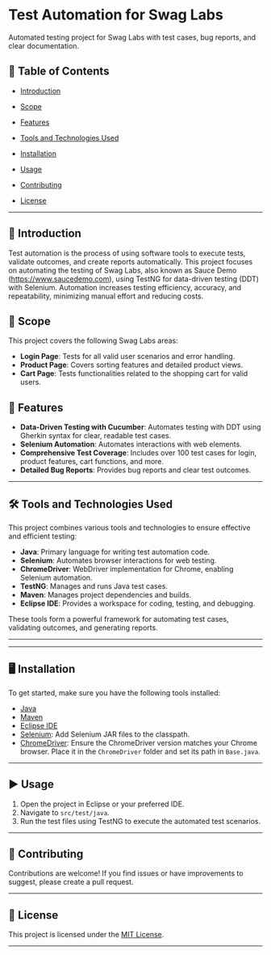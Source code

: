 # Test Automation for Swag Labs

Automated testing project for Swag Labs with test cases, bug reports, and clear documentation.

## 🚀 Table of Contents

- [Introduction](#introduction)
- [Scope](#scope)
- [Features](#features)
- [Tools and Technologies Used](#tools-and-technologies-used)

- [Installation](#installation)
- [Usage](#usage)
- [Contributing](#contributing)
- [License](#license)

---

## 📖 Introduction

Test automation is the process of using software tools to execute tests, validate outcomes, and create reports automatically. This project focuses on automating the testing of Swag Labs, also known as Sauce Demo (https://www.saucedemo.com), using TestNG for data-driven testing (DDT) with Selenium. Automation increases testing efficiency, accuracy, and repeatability, minimizing manual effort and reducing costs.

## 📌 Scope

This project covers the following Swag Labs areas:

- **Login Page**: Tests for all valid user scenarios and error handling.
- **Product Page**: Covers sorting features and detailed product views.
- **Cart Page**: Tests functionalities related to the shopping cart for valid users.

## 🌟 Features

- **Data-Driven Testing with Cucumber**: Automates testing with DDT using Gherkin syntax for clear, readable test cases.
- **Selenium Automation**: Automates interactions with web elements.
- **Comprehensive Test Coverage**: Includes over 100 test cases for login, product features, cart functions, and more.
- **Detailed Bug Reports**: Provides bug reports and clear test outcomes.

---

## 🛠 Tools and Technologies Used

This project combines various tools and technologies to ensure effective and efficient testing:

- **Java**: Primary language for writing test automation code.
- **Selenium**: Automates browser interactions for web testing.
- **ChromeDriver**: WebDriver implementation for Chrome, enabling Selenium automation.
- **TestNG**: Manages and runs Java test cases.
- **Maven**: Manages project dependencies and builds.
- **Eclipse IDE**: Provides a workspace for coding, testing, and debugging.

These tools form a powerful framework for automating test cases, validating outcomes, and generating reports.

---



---

## 🖥 Installation

To get started, make sure you have the following tools installed:

- [Java](https://www.java.com/en/download/)
- [Maven](https://maven.apache.org/install.html)
- [Eclipse IDE](https://www.eclipse.org/downloads/)
- [Selenium](https://www.selenium.dev/downloads/): Add Selenium JAR files to the classpath.
- [ChromeDriver](https://chromedriver.chromium.org): Ensure the ChromeDriver version matches your Chrome browser. Place it in the `ChromeDriver` folder and set its path in `Base.java`.

---

## ▶️ Usage

1. Open the project in Eclipse or your preferred IDE.
2. Navigate to `src/test/java`.
3. Run the test files using TestNG to execute the automated test scenarios.

---

## 🤝 Contributing

Contributions are welcome! If you find issues or have improvements to suggest, please create a pull request.

---

## 📜 License

This project is licensed under the [MIT License](LICENSE).

--- 


